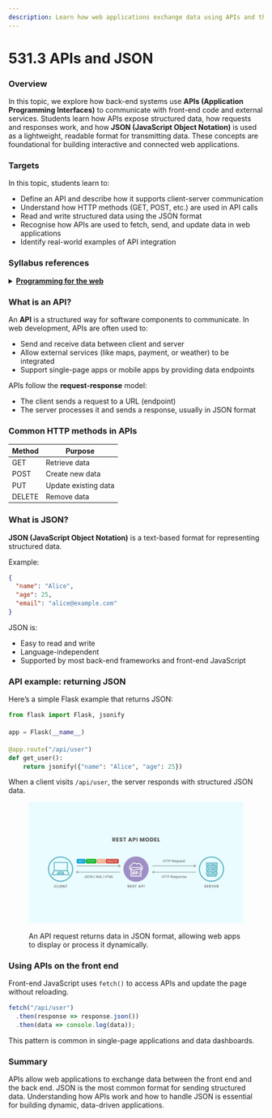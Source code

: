 ```yaml
---
description: Learn how web applications exchange data using APIs and the JSON format
---
```


# 531.3 APIs and JSON

### Overview

In this topic, we explore how back-end systems use **APIs (Application Programming Interfaces)** to communicate with front-end code and external services. Students learn how APIs expose structured data, how requests and responses work, and how **JSON (JavaScript Object Notation)** is used as a lightweight, readable format for transmitting data. These concepts are foundational for building interactive and connected web applications.

### Targets

In this topic, students learn to:

* Define an API and describe how it supports client-server communication
* Understand how HTTP methods (GET, POST, etc.) are used in API calls
* Read and write structured data using the JSON format
* Recognise how APIs are used to fetch, send, and update data in web applications
* Identify real-world examples of API integration

### Syllabus references

<details>

<summary><a href="https://curriculum.nsw.edu.au/learning-areas/tas/software-engineering-11-12-2022/content/year-12/fa6aab137e"><strong>Programming for the web</strong></a></summary>

**Designing web applications**

* Observe and describe the back-end process used to manage a web request\
  – web framework\
  – objects\
  – libraries\
  – databases

</details>

### What is an API?

An **API** is a structured way for software components to communicate. In web development, APIs are often used to:

* Send and receive data between client and server
* Allow external services (like maps, payment, or weather) to be integrated
* Support single-page apps or mobile apps by providing data endpoints

APIs follow the **request-response** model:

* The client sends a request to a URL (endpoint)
* The server processes it and sends a response, usually in JSON format

### Common HTTP methods in APIs

| Method | Purpose              |
| ------ | -------------------- |
| GET    | Retrieve data        |
| POST   | Create new data      |
| PUT    | Update existing data |
| DELETE | Remove data          |

### What is JSON?

**JSON (JavaScript Object Notation)** is a text-based format for representing structured data.

Example:

```json
{
  "name": "Alice",
  "age": 25,
  "email": "alice@example.com"
}
```

JSON is:

* Easy to read and write
* Language-independent
* Supported by most back-end frameworks and front-end JavaScript

### API example: returning JSON

Here’s a simple Flask example that returns JSON:

```python
from flask import Flask, jsonify

app = Flask(__name__)

@app.route("/api/user")
def get_user():
    return jsonify({"name": "Alice", "age": 25})
```

When a client visits `/api/user`, the server responds with structured JSON data.

<figure><img src="../../../.gitbook/assets/image (1) (1) (1).png" alt=""><figcaption><p>An API request returns data in JSON format, allowing web apps to display or process it dynamically.</p></figcaption></figure>



### Using APIs on the front end

Front-end JavaScript uses `fetch()` to access APIs and update the page without reloading.

```javascript
fetch("/api/user")
  .then(response => response.json())
  .then(data => console.log(data));
```

This pattern is common in single-page applications and data dashboards.

### Summary

APIs allow web applications to exchange data between the front end and the back end. JSON is the most common format for sending structured data. Understanding how APIs work and how to handle JSON is essential for building dynamic, data-driven applications.
